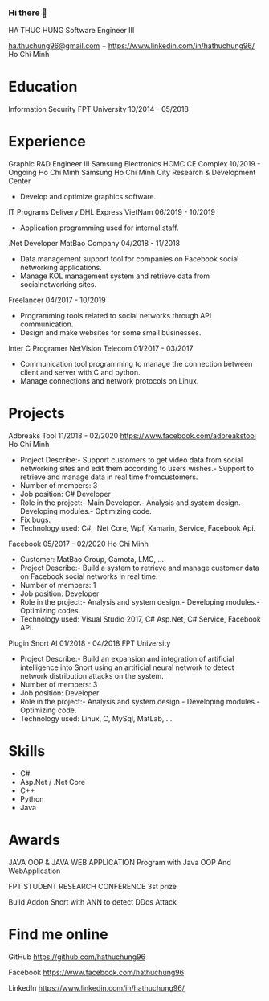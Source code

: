 ### Hi there 👋
HA THUC HUNG
Software Engineer III

ha.thuchung96@gmail.com
+
https://www.linkedin.com/in/hathuchung96/
Ho Chi Minh

Education
======
Information Security
FPT University
10/2014 - 05/2018


Experience
======
Graphic R&D Engineer III
Samsung Electronics HCMC CE Complex
10/2019 - Ongoing
Ho Chi Minh
Samsung Ho Chi Minh City Research & Development Center
 - Develop and optimize graphics software.

IT Programs Delivery
DHL Express VietNam
06/2019 - 10/2019
 - Application programming used for internal staff.

.Net Developer
MatBao Company
04/2018 - 11/2018
 - Data management support tool for companies on Facebook social networking applications.
 - Manage KOL management system and retrieve data from socialnetworking sites.

Freelancer
04/2017 - 10/2019
 - Programming tools related to social networks through API communication.
 - Design and make websites for some small businesses.

Inter C Programer
NetVision Telecom
01/2017 - 03/2017
 - Communication tool programming to manage the connection between client and server with C and python.
 - Manage connections and network protocols on Linux.


Projects
======
Adbreaks Tool
11/2018 - 02/2020
https://www.facebook.com/adbreakstool
Ho Chi Minh
 - Project Describe:- Support customers to get video data from social networking sites and edit them according to users wishes.- Support to retrieve and manage data in real time fromcustomers.
 - Number of members: 3
 - Job position: C# Developer
 - Role in the project:- Main Developer.- Analysis and system design.- Developing modules.- Optimizing code.
- Fix bugs.
 - Technology used: C#, .Net Core, Wpf, Xamarin, Service, Facebook Api.

Facebook
05/2017 - 02/2020
Ho Chi Minh
 - Customer: MatBao Group, Gamota, LMC, ...
 - Project Describe:- Build a system to retrieve and manage customer data on Facebook social networks in real time.
 - Number of members: 1
 - Job position: Developer
 - Role in the project:- Analysis and system design.- Developing modules.- Optimizing codes.
 - Technology used: Visual Studio 2017, C# Asp.Net, C# Service, Facebook API.

Plugin Snort AI
01/2018 - 04/2018
FPT University
 - Project Describe:- Build an expansion and integration of artificial intelligence into Snort using an artificial neural network to detect network distribution attacks on the system.
 - Number of members: 3
 - Job position: Developer
 - Role in the project:- Analysis and system design.- Developing modules.- Optimizing code.
 -  Technology used: Linux, C, MySql, MatLab, ...


Skills
======
 - C#
 - Asp.Net / .Net Core
 - C++
 - Python
 - Java


Awards
======
JAVA OOP & JAVA
WEB APPLICATION
Program with Java OOP And WebApplication

FPT STUDENT RESEARCH CONFERENCE 3st prize

Build Addon Snort with ANN to detect DDos Attack


Find me online
======
GitHub
https://github.com/hathuchung96

Facebook
https://www.facebook.com/hathuchung96

LinkedIn
https://www.linkedin.com/in/hathuchung96/

